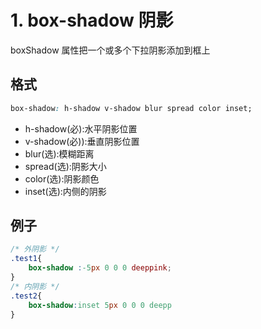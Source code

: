 # 1. box-shadow 阴影

boxShadow 属性把一个或多个下拉阴影添加到框上

## 格式
```css
box-shadow: h-shadow v-shadow blur spread color inset;
```
* h-shadow(必):水平阴影位置
* v-shadow(必)):垂直阴影位置
* blur(选):模糊距离
* spread(选):阴影大小
* color(选):阴影颜色
* inset(选):内侧的阴影

## 例子
```css
/* 外阴影 */
.test1{
    box-shadow :-5px 0 0 0 deeppink;
}
/* 内阴影 */
.test2{
    box-shadow:inset 5px 0 0 0 deepp
}
```